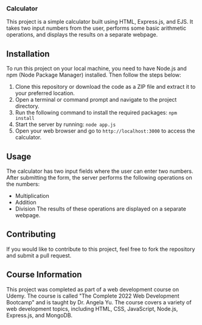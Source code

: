 ### Calculator

This project is a simple calculator built using HTML, Express.js, and EJS. It takes two input numbers from the user, performs some basic arithmetic operations, and displays the results on a separate webpage.

## Installation

To run this project on your local machine, you need to have Node.js and npm (Node Package Manager) installed. Then follow the steps below:

1. Clone this repository or download the code as a ZIP file and extract it to your preferred location.
2. Open a terminal or command prompt and navigate to the project directory.
3. Run the following command to install the required packages:
`npm install`
4. Start the server by running:
`node app.js`
5. Open your web browser and go to `http://localhost:3000` to access the calculator.

## Usage
The calculator has two input fields where the user can enter two numbers. After submitting the form, the server performs the following operations on the numbers:
- Multiplication
- Addition
- Division
The results of these operations are displayed on a separate webpage.

## Contributing
If you would like to contribute to this project, feel free to fork the repository and submit a pull request.

## Course Information
This project was completed as part of a web development course on Udemy. The course is called "The Complete 2022 Web Development Bootcamp" and is taught by Dr. Angela Yu. The course covers a variety of web development topics, including HTML, CSS, JavaScript, Node.js, Express.js, and MongoDB.
